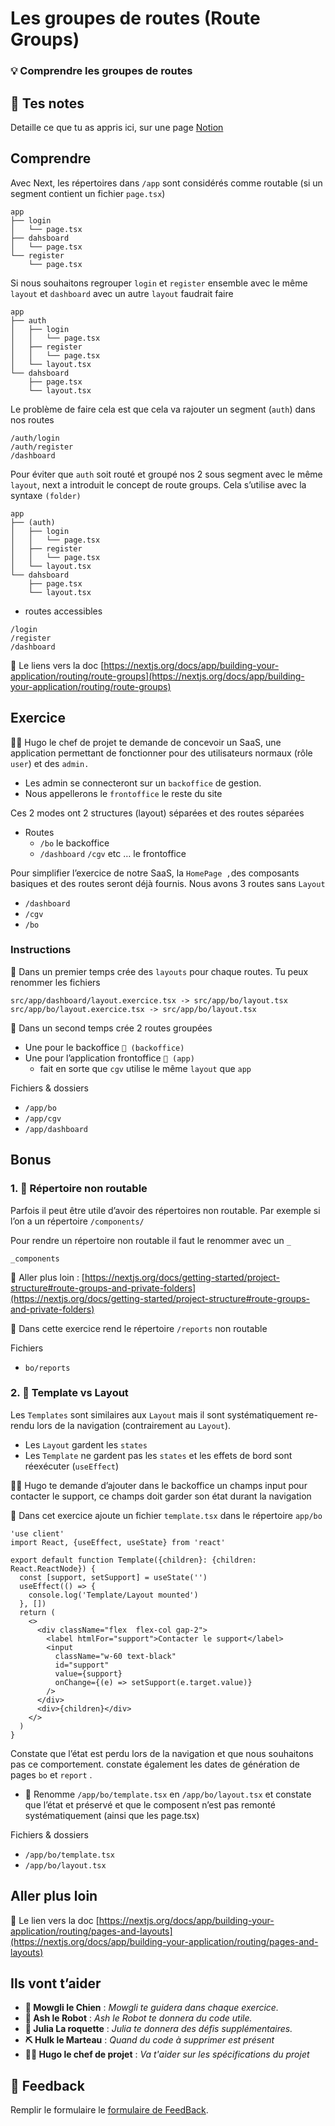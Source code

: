 # Les groupes de routes (Route Groups)

### 💡 Comprendre les groupes de routes

## 📝 Tes notes

Detaille ce que tu as appris ici, sur une page [Notion](https://go.mikecodeur.com/course-notes-template)

## Comprendre

Avec Next, les répertoires dans `/app` sont considérés comme routable (si un segment contient un fichier `page.tsx`)

```
app
├── login
│   └── page.tsx
├── dahsboard
│   └── page.tsx
└── register
    └── page.tsx
```

Si nous souhaitons regrouper `login` et `register` ensemble avec le même `layout` et `dashboard` avec un autre `layout` faudrait faire

```
app
├── auth
│   ├── login
│   │   └── page.tsx
│   ├── register
│   │   └── page.tsx
│   └── layout.tsx
└── dahsboard
    ├── page.tsx
    └── layout.tsx
```

Le problème de faire cela est que cela va rajouter un segment (`auth`) dans nos routes

```
/auth/login
/auth/register
/dashboard
```

Pour éviter que `auth` soit routé et groupé nos 2 sous segment avec le même `layout`, next a introduit le concept de route groups. Cela s’utilise avec la syntaxe `(folder)`

```
app
├── (auth)
│   ├── login
│   │   └── page.tsx
│   ├── register
│   │   └── page.tsx
│   └── layout.tsx
└── dahsboard
    ├── page.tsx
    └── layout.tsx
```

- routes accessibles

```
/login
/register
/dashboard
```

📑 Le liens vers la doc [https://nextjs.org/docs/app/building-your-application/routing/route-groups](https://nextjs.org/docs/app/building-your-application/routing/route-groups)

## Exercice

👨‍✈️ Hugo le chef de projet te demande de concevoir un SaaS, une application permettant de fonctionner pour des utilisateurs normaux (rôle `user`) et des `admin.`

- Les admin se connecteront sur un `backoffice` de gestion.
- Nous appellerons le `frontoffice` le reste du site

Ces 2 modes ont 2 structures (layout) séparées et des routes séparées

- Routes
  - `/bo` le backoffice
  - `/dashboard` `/cgv` etc … le frontoffice

Pour simplifier l’exercice de notre SaaS, la `HomePage ,`des composants basiques et des routes seront déjà fournis. Nous avons 3 routes sans `Layout`

- `/dashboard`
- `/cgv`
- `/bo`

### Instructions

🐶 Dans un premier temps crée des `layouts` pour chaque routes. Tu peux renommer les fichiers

```
src/app/dashboard/layout.exercice.tsx -> src/app/bo/layout.tsx
src/app/bo/layout.exercice.tsx -> src/app/bo/layout.tsx
```

🐶 Dans un second temps crée 2 routes groupées

- Une pour le backoffice `🤖 (backoffice)`
- Une pour l’application frontoffice `🤖 (app)`
  - fait en sorte que `cgv` utilise le même `layout` que `app`

Fichiers & dossiers

- `/app/bo`
- `/app/cgv`
- `/app/dashboard`

## Bonus

### 1. 🚀 Répertoire non routable

Parfois il peut être utile d’avoir des répertoires non routable. Par exemple si l’on a un répertoire `/components/`

Pour rendre un répertoire non routable il faut le renommer avec un `_`

```
_components
```

📑 Aller plus loin : [https://nextjs.org/docs/getting-started/project-structure#route-groups-and-private-folders](https://nextjs.org/docs/getting-started/project-structure#route-groups-and-private-folders)

🐶 Dans cette exercice rend le répertoire `/reports` non routable

Fichiers

- `bo/reports`

### 2. 🚀 Template vs Layout

Les `Templates` sont similaires aux `Layout` mais il sont systématiquement re-rendu lors de la navigation (contrairement au `Layout`).

- Les `Layout` gardent les `states`
- Les `Template` ne gardent pas les `states` et les effets de bord sont réexécuter (`useEffect`)

**👨‍✈️** Hugo te demande d’ajouter dans le backoffice un champs input pour contacter le support, ce champs doit garder son état durant la navigation

🐶 Dans cet exercice ajoute un fichier `template.tsx` dans le répertoire `app/bo`

```tsx
'use client'
import React, {useEffect, useState} from 'react'

export default function Template({children}: {children: React.ReactNode}) {
  const [support, setSupport] = useState('')
  useEffect(() => {
    console.log('Template/Layout mounted')
  }, [])
  return (
    <>
      <div className="flex  flex-col gap-2">
        <label htmlFor="support">Contacter le support</label>
        <input
          className="w-60 text-black"
          id="support"
          value={support}
          onChange={(e) => setSupport(e.target.value)}
        />
      </div>
      <div>{children}</div>
    </>
  )
}
```

Constate que l’état est perdu lors de la navigation et que nous souhaitons pas ce comportement. constate également les dates de génération de pages `bo` et `report` .

- 🐶 Renomme `/app/bo/template.tsx` en `/app/bo/layout.tsx` et constate que l’état et préservé et que le composent n’est pas remonté systématiquement (ainsi que les page.tsx)

Fichiers & dossiers

- `/app/bo/template.tsx`
- `/app/bo/layout.tsx`

## Aller plus loin

📑 Le lien vers la doc [https://nextjs.org/docs/app/building-your-application/routing/pages-and-layouts](https://nextjs.org/docs/app/building-your-application/routing/pages-and-layouts)

## Ils vont t’aider

- **🐶 Mowgli le Chien** : _Mowgli te guidera dans chaque exercice._
- **🤖 Ash le Robot** : _Ash le Robot te donnera du code utile._
- **🚀 Julia La roquette** : _Julia te donnera des défis supplémentaires._
- **⛏️ Hulk le Marteau** : _Quand du code à supprimer est présent_
- **👨‍✈️ Hugo le chef de projet** : _Va t'aider sur les spécifications du projet_

## 🐜 Feedback

Remplir le formulaire le [formulaire de FeedBack](https://go.mikecodeur.com/cours-next-avis?entry.1912869708=Next%20PRO&entry.1430994900=2.Routing%20Avance&entry.533578441=01%20Les%20Route%20Groups).
